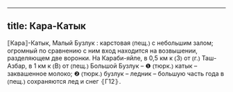 
---
title: Кара-Катык
---
⟦Кара⟧-Катык, Малый Бузлук
: карстовая ⦅пещ.⦆ с небольшим залом; огромный по сравнению с ним вход находится на возвышении, разделяющем две воронки. На Караби-яйле, в 0,5 км к ⦅З⦆ от ⦅г.⦆ Таш-Азбар, в 1 км к ⦅В⦆ от ⦅пещ.⦆ Большой Бузлук – ❶ ⦅тюрк.⦆ катык – заквашенное молоко; ❷ ⦅тюрк.⦆ бузлук – ледник – большую часть года в ⦅пещ.⦆ сохраняются лед и снег ⦃Г12⦄.
